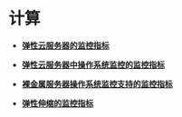# 计算<a name="ZH-CN_TOPIC_0120444301"></a>

-   **[弹性云服务器的监控指标](弹性云服务器的监控指标.md)**  

-   **[弹性云服务器中操作系统监控的监控指标](弹性云服务器中操作系统监控的监控指标.md)**  

-   **[裸金属服务器操作系统监控支持的监控指标](裸金属服务器操作系统监控支持的监控指标.md)**  

-   **[弹性伸缩的监控指标](弹性伸缩的监控指标.md)**  


